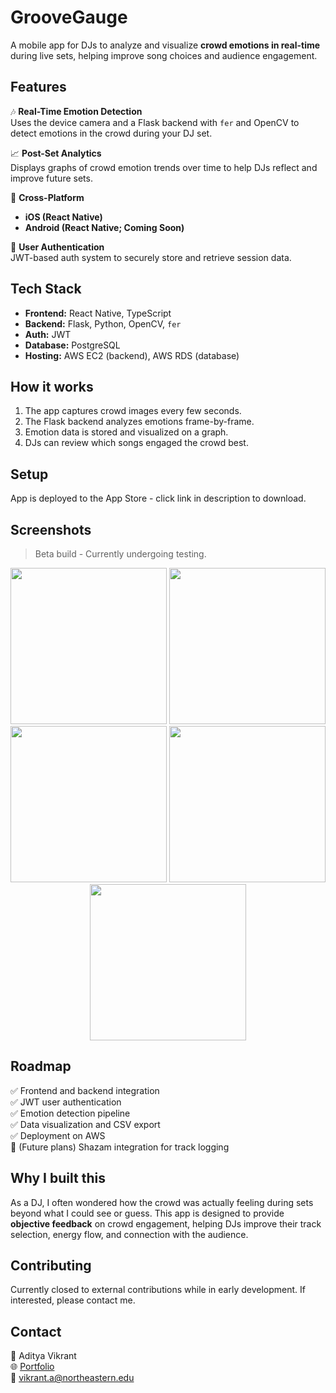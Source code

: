 # GrooveGauge

A mobile app for DJs to analyze and visualize **crowd emotions in real-time** during live sets, helping improve song choices and audience engagement.

## Features

🎶 **Real-Time Emotion Detection**  
Uses the device camera and a Flask backend with `fer` and OpenCV to detect emotions in the crowd during your DJ set.

📈 **Post-Set Analytics**  
Displays graphs of crowd emotion trends over time to help DJs reflect and improve future sets.

📱 **Cross-Platform**  
- **iOS (React Native)** 
- **Android (React Native; Coming Soon)** 

🔐 **User Authentication**  
JWT-based auth system to securely store and retrieve session data.

## Tech Stack

- **Frontend:** React Native, TypeScript
- **Backend:** Flask, Python, OpenCV, `fer`
- **Auth:** JWT
- **Database:** PostgreSQL
- **Hosting:** AWS EC2 (backend), AWS RDS (database)

## How it works

1. The app captures crowd images every few seconds.
2. The Flask backend analyzes emotions frame-by-frame.
3. Emotion data is stored and visualized on a graph.
4. DJs can review which songs engaged the crowd best.

## Setup 

App is deployed to the App Store - click link in description to download.

## Screenshots

> Beta build - Currently undergoing testing.
<p align="center">
  <img src="https://github.com/user-attachments/assets/08cca286-3e68-41f7-9e84-d281a42c786a" width="250" />
  <img src="https://github.com/user-attachments/assets/e822c040-88d8-4823-9a7f-e8453083a1c1" width="250" />
  <img src="https://github.com/user-attachments/assets/85d712fc-980c-47cf-a4c4-c05fc65fd04d" width="250" />
  <img src="https://github.com/user-attachments/assets/176a7acf-3f07-429b-a9ec-2aec223fec1a" width="250" />
  <img src="https://github.com/user-attachments/assets/b16420f5-9df9-4f7a-826a-9d77b0002de9" width="250" />
</p>


## Roadmap

✅ Frontend and backend integration  
✅ JWT user authentication  
✅ Emotion detection pipeline  
✅ Data visualization and CSV export  
✅ Deployment on AWS  
🚧 (Future plans) Shazam integration for track logging

## Why I built this

As a DJ, I often wondered how the crowd was actually feeling during sets beyond what I could see or guess. This app is designed to provide **objective feedback** on crowd engagement, helping DJs improve their track selection, energy flow, and connection with the audience.

## Contributing

Currently closed to external contributions while in early development. If interested, please contact me.

## Contact

👤 Aditya Vikrant  
🌐 [Portfolio](https://adityavikrant.netlify.app/)  
📧 vikrant.a@northeastern.edu
